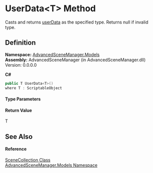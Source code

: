 # UserData&lt;T&gt; Method


Casts and returns <a href="P_AdvancedSceneManager_Models_SceneCollection_userData.md">userData</a> as the specified type. Returns null if invalid type.



## Definition
**Namespace:** <a href="N_AdvancedSceneManager_Models.md">AdvancedSceneManager.Models</a>  
**Assembly:** AdvancedSceneManager (in AdvancedSceneManager.dll) Version: 0.0.0.0

**C#**
``` C#
public T UserData<T>()
where T : ScriptableObject

```



#### Type Parameters
<dl><dt /><dd /></dl>

#### Return Value
T

## See Also


#### Reference
<a href="T_AdvancedSceneManager_Models_SceneCollection.md">SceneCollection Class</a>  
<a href="N_AdvancedSceneManager_Models.md">AdvancedSceneManager.Models Namespace</a>  
